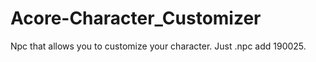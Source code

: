 # Acore-Character_Customizer
Npc that allows you to customize your character. Just .npc add 190025.
